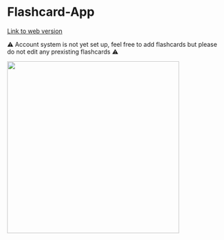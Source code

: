 # Flashcard-App
[Link to web version](https://flashcard-app-fe54f.web.app)<br/>

⚠️ Account system is not yet set up, feel free to add flashcards but please do not edit any prexisting flashcards ⚠️ <br/>

<img width=400 src="https://github.com/user-attachments/assets/803e081a-3629-4b6c-b50c-a317c568f6d9">
